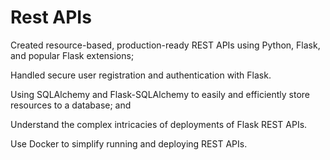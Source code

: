 # Rest APIs


Created resource-based, production-ready REST APIs using Python, Flask, and popular Flask extensions;

Handled secure user registration and authentication with Flask.

Using SQLAlchemy and Flask-SQLAlchemy to easily and efficiently store resources to a database; and

Understand the complex intricacies of deployments of Flask REST APIs.

Use Docker to simplify running and deploying REST APIs.